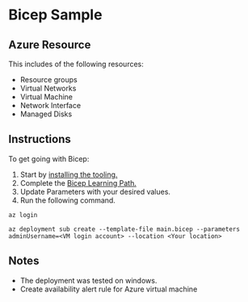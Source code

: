 # Bicep Sample
## Azure Resource
This includes of the following resources:
- Resource groups
- Virtual Networks
- Virtual Machine
- Network Interface
- Managed Disks

## Instructions
To get going with Bicep:
1. Start by [installing the tooling.](https://learn.microsoft.com/ja-jp/azure/azure-resource-manager/bicep/install)
2. Complete the [Bicep Learning Path.](https://learn.microsoft.com/ja-jp/training/paths/fundamentals-bicep/)
3. Update Parameters with your desired values.
4. Run the following command.

```cmd:Azure CLI
az login

az deployment sub create --template-file main.bicep --parameters adminUsername=<VM login account> --location <Your location>
```

## Notes
- The deployment was tested on windows.
- Create availability alert rule for Azure virtual machine
